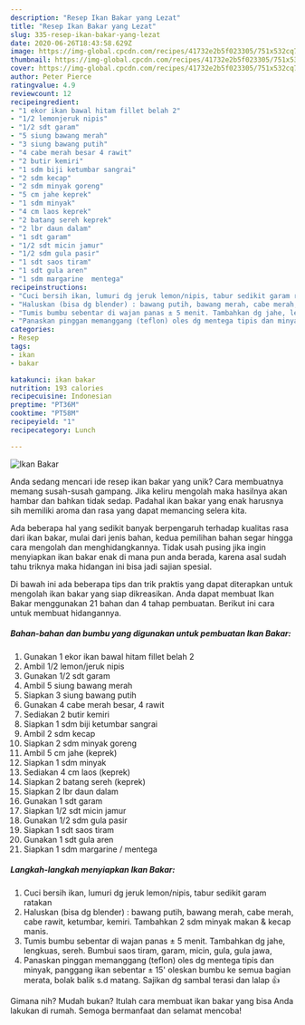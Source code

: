```yaml
---
description: "Resep Ikan Bakar yang Lezat"
title: "Resep Ikan Bakar yang Lezat"
slug: 335-resep-ikan-bakar-yang-lezat
date: 2020-06-26T18:43:58.629Z
image: https://img-global.cpcdn.com/recipes/41732e2b5f023305/751x532cq70/ikan-bakar-foto-resep-utama.jpg
thumbnail: https://img-global.cpcdn.com/recipes/41732e2b5f023305/751x532cq70/ikan-bakar-foto-resep-utama.jpg
cover: https://img-global.cpcdn.com/recipes/41732e2b5f023305/751x532cq70/ikan-bakar-foto-resep-utama.jpg
author: Peter Pierce
ratingvalue: 4.9
reviewcount: 12
recipeingredient:
- "1 ekor ikan bawal hitam fillet belah 2"
- "1/2 lemonjeruk nipis"
- "1/2 sdt garam"
- "5 siung bawang merah"
- "3 siung bawang putih"
- "4 cabe merah besar 4 rawit"
- "2 butir kemiri"
- "1 sdm biji ketumbar sangrai"
- "2 sdm kecap"
- "2 sdm minyak goreng"
- "5 cm jahe keprek"
- "1 sdm minyak"
- "4 cm laos keprek"
- "2 batang sereh keprek"
- "2 lbr daun dalam"
- "1 sdt garam"
- "1/2 sdt micin jamur"
- "1/2 sdm gula pasir"
- "1 sdt saos tiram"
- "1 sdt gula aren"
- "1 sdm margarine  mentega"
recipeinstructions:
- "Cuci bersih ikan, lumuri dg jeruk lemon/nipis, tabur sedikit garam ratakan"
- "Haluskan (bisa dg blender) : bawang putih, bawang merah, cabe merah, cabe rawit, ketumbar, kemiri. Tambahkan 2 sdm minyak makan &amp; kecap manis."
- "Tumis bumbu sebentar di wajan panas ± 5 menit. Tambahkan dg jahe, lengkuas, sereh. Bumbui saos tiram, garam, micin, gula, gula jawa,"
- "Panaskan pinggan memanggang (teflon) oles dg mentega tipis dan minyak, panggang ikan sebentar ± 15&#39; oleskan bumbu ke semua bagian merata, bolak balik s.d matang. Sajikan dg sambal terasi dan lalap 👍"
categories:
- Resep
tags:
- ikan
- bakar

katakunci: ikan bakar 
nutrition: 193 calories
recipecuisine: Indonesian
preptime: "PT36M"
cooktime: "PT58M"
recipeyield: "1"
recipecategory: Lunch

---
```



![Ikan Bakar](https://img-global.cpcdn.com/recipes/41732e2b5f023305/751x532cq70/ikan-bakar-foto-resep-utama.jpg)

Anda sedang mencari ide resep ikan bakar yang unik? Cara membuatnya memang susah-susah gampang. Jika keliru mengolah maka hasilnya akan hambar dan bahkan tidak sedap. Padahal ikan bakar yang enak harusnya sih memiliki aroma dan rasa yang dapat memancing selera kita.



Ada beberapa hal yang sedikit banyak berpengaruh terhadap kualitas rasa dari ikan bakar, mulai dari jenis bahan, kedua pemilihan bahan segar hingga cara mengolah dan menghidangkannya. Tidak usah pusing jika ingin menyiapkan ikan bakar enak di mana pun anda berada, karena asal sudah tahu triknya maka hidangan ini bisa jadi sajian spesial.


Di bawah ini ada beberapa tips dan trik praktis yang dapat diterapkan untuk mengolah ikan bakar yang siap dikreasikan. Anda dapat membuat Ikan Bakar menggunakan 21 bahan dan 4 tahap pembuatan. Berikut ini cara untuk membuat hidangannya.

<!--inarticleads1-->

##### Bahan-bahan dan bumbu yang digunakan untuk pembuatan Ikan Bakar:

1. Gunakan 1 ekor ikan bawal hitam fillet belah 2
1. Ambil 1/2 lemon/jeruk nipis
1. Gunakan 1/2 sdt garam
1. Ambil 5 siung bawang merah
1. Siapkan 3 siung bawang putih
1. Gunakan 4 cabe merah besar, 4 rawit
1. Sediakan 2 butir kemiri
1. Siapkan 1 sdm biji ketumbar sangrai
1. Ambil 2 sdm kecap
1. Siapkan 2 sdm minyak goreng
1. Ambil 5 cm jahe (keprek)
1. Siapkan 1 sdm minyak
1. Sediakan 4 cm laos (keprek)
1. Siapkan 2 batang sereh (keprek)
1. Siapkan 2 lbr daun dalam
1. Gunakan 1 sdt garam
1. Siapkan 1/2 sdt micin jamur
1. Gunakan 1/2 sdm gula pasir
1. Siapkan 1 sdt saos tiram
1. Gunakan 1 sdt gula aren
1. Siapkan 1 sdm margarine / mentega




<!--inarticleads2-->

##### Langkah-langkah menyiapkan Ikan Bakar:

1. Cuci bersih ikan, lumuri dg jeruk lemon/nipis, tabur sedikit garam ratakan
1. Haluskan (bisa dg blender) : bawang putih, bawang merah, cabe merah, cabe rawit, ketumbar, kemiri. Tambahkan 2 sdm minyak makan &amp; kecap manis.
1. Tumis bumbu sebentar di wajan panas ± 5 menit. Tambahkan dg jahe, lengkuas, sereh. Bumbui saos tiram, garam, micin, gula, gula jawa,
1. Panaskan pinggan memanggang (teflon) oles dg mentega tipis dan minyak, panggang ikan sebentar ± 15&#39; oleskan bumbu ke semua bagian merata, bolak balik s.d matang. Sajikan dg sambal terasi dan lalap 👍




Gimana nih? Mudah bukan? Itulah cara membuat ikan bakar yang bisa Anda lakukan di rumah. Semoga bermanfaat dan selamat mencoba!
